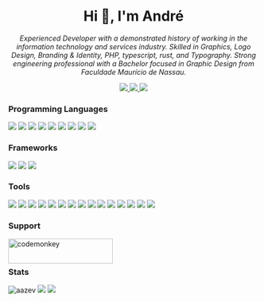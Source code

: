 <h1 align="center">Hi 👋, I'm André</h1>
<p align="center">
    <i>
        Experienced Developer with a demonstrated history of working in the information technology and services industry.
        Skilled in Graphics, Logo Design, Branding & Identity, PHP, typescript, rust, and Typography.
        Strong engineering professional with a Bachelor focused in Graphic Design from Faculdade Maurício de Nassau.
    </i>
</p>
<p align="center">
    <a href="https://linkedin.com/in/aazev" target="_blank">
        <img src="https://img.shields.io/badge/linkedin-blue?style=for-the-badge&logo=linkedin&logoColor=white" />
    </a>
    <a href="https://www.behance.net/andreazev" target="_blank">
        <img src="https://img.shields.io/badge/behance-blue?style=for-the-badge&logo=behance&logoColor=white" />
    </a>
    <a href="https://twitter.com/andreazev" target="_blank">
        <img src="https://img.shields.io/badge/twitter-blue?style=for-the-badge&logo=twitter&logoColor=white" />
    </a>
</p>

<h3 align="left">Programming Languages</h3>
<p align="left">
    <img src="https://img.shields.io/badge/rust-black?style=for-the-badge&logo=rust&logoColor=white" />
    <img src="https://img.shields.io/badge/php-black?style=for-the-badge&logo=php&logoColor=white" />
    <img src="https://img.shields.io/badge/typescript-black?style=for-the-badge&logo=typescript&logoColor=white" />
    <img src="https://img.shields.io/badge/bash-black?style=for-the-badge&logo=gnu-bash&logoColor=white" />
    <img src="https://img.shields.io/badge/python-black?style=for-the-badge&logo=python&logoColor=white" />
    <img src="https://img.shields.io/badge/css-black?style=for-the-badge&logo=css3&logoColor=white" />
    <img src="https://img.shields.io/badge/html-black?style=for-the-badge&logo=html5&logoColor=white" />
    <img src="https://img.shields.io/badge/sass-black?style=for-the-badge&logo=sass&logoColor=white" />
    <img src="https://img.shields.io/badge/jestjs-black?style=for-the-badge&logo=jest&logoColor=white" />
</p>

<h3 align="left">Frameworks</h3>
<p align="left">
    <img src="https://img.shields.io/badge/laravel-white?style=for-the-badge&logo=laravel&logoColor=black" />
    <img src="https://img.shields.io/badge/react-white?style=for-the-badge&logo=react&logoColor=black" />
    <img src="https://img.shields.io/badge/tailwind-white?style=for-the-badge&logo=tailwindcss&logoColor=black" />
</p>

<h3 align="left">Tools</h3>
<p align="left">
    <img src="https://img.shields.io/badge/azure-gray?style=for-the-badge&logo=azure-devops&logoColor=white" />
    <img src="https://img.shields.io/badge/docker-gray?style=for-the-badge&logo=docker&logoColor=white" />
    <img src="https://img.shields.io/badge/git-gray?style=for-the-badge&logo=git&logoColor=white" />
    <img src="https://img.shields.io/badge/graphql-gray?style=for-the-badge&logo=graphql&logoColor=white" />
    <img src="https://img.shields.io/badge/nginx-gray?style=for-the-badge&logo=nginx&logoColor=white" />
    <img src="https://img.shields.io/badge/rabbitmq-gray?style=for-the-badge&logo=rabbitmq&logoColor=white" />
    <img src="https://img.shields.io/badge/mariadb-gray?style=for-the-badge&logo=mariadb&logoColor=white" />
    <img src="https://img.shields.io/badge/mysql-gray?style=for-the-badge&logo=mysql&logoColor=white" />
    <img src="https://img.shields.io/badge/postgresql-gray?style=for-the-badge&logo=postgresql&logoColor=white" />
    <img src="https://img.shields.io/badge/mongodb-gray?style=for-the-badge&logo=mongodb&logoColor=white" />
    <img src="https://img.shields.io/badge/illustrator-gray?style=for-the-badge&logo=adobe-illustrator&logoColor=white" />
    <img src="https://img.shields.io/badge/photoshop-gray?style=for-the-badge&logo=adobe-photoshop&logoColor=white" />
    <img src="https://img.shields.io/badge/xd-gray?style=for-the-badge&logo=adobe-xd&logoColor=white" />
    <img src="https://img.shields.io/badge/webpack-gray?style=for-the-badge&logo=webpack&logoColor=white" />
    <img src="https://img.shields.io/badge/svelte-gray?style=for-the-badge&logo=svelte&logoColor=white" />
</p>

<h3 align="left">Support</h3>
<p><a href="https://www.buymeacoffee.com/codemonkey"> <img align="left" src="https://cdn.buymeacoffee.com/buttons/v2/default-yellow.png" height="50" width="210" alt="codemonkey" /></a></p><br><br>

<h3 align="left">Stats</h3>
<p align="left" style="column-count:2; column-gap: 5rem;">
    <img src="https://github-readme-stats.vercel.app/api?username=aazev&show_icons=true&theme=transparent&hide_border=true" alt="aazev" />
    <img src="http://github-profile-summary-cards.vercel.app/api/cards/repos-per-language?username=aazev&theme=transparent" />
    <img src="http://github-profile-summary-cards.vercel.app/api/cards/productive-time?username=aazev&theme=transparent&utcOffset=-3" />
</p>
